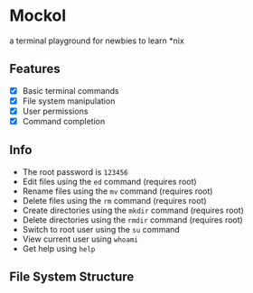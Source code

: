 # Mockol
a terminal playground for newbies to learn *nix

## Features
- [x] Basic terminal commands
- [x] File system manipulation
- [x] User permissions
- [x] Command completion

## Info
- The root password is `123456`
- Edit files using the `ed` command (requires root)
- Rename files using the `mv` command (requires root)
- Delete files using the `rm` command (requires root)
- Create directories using the `mkdir` command (requires root)
- Delete directories using the `rmdir` command (requires root)
- Switch to root user using the `su` command
- View current user using `whoami`
- Get help using `help`

## File System Structure